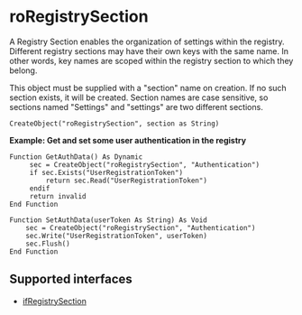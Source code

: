roRegistrySection
=================

A Registry Section enables the organization of settings within the registry. Different registry sections may have their own keys with the same name. In other words, key names are scoped within the registry section to which they belong.

This object must be supplied with a "section" name on creation. If no such section exists, it will be created. Section names are case sensitive, so sections named "Settings" and "settings" are two different sections.

`CreateObject("roRegistrySection", section as String)`

**Example: Get and set some user authentication in the registry**

    Function GetAuthData() As Dynamic
         sec = CreateObject("roRegistrySection", "Authentication")
         if sec.Exists("UserRegistrationToken")
             return sec.Read("UserRegistrationToken")
         endif
         return invalid
    End Function
    
    Function SetAuthData(userToken As String) As Void
        sec = CreateObject("roRegistrySection", "Authentication")
        sec.Write("UserRegistrationToken", userToken)
        sec.Flush()
    End Function
    

Supported interfaces
--------------------

*   [ifRegistrySection](/docs/references/brightscript/interfaces/ifregistrysection.md "ifRegistrySection")